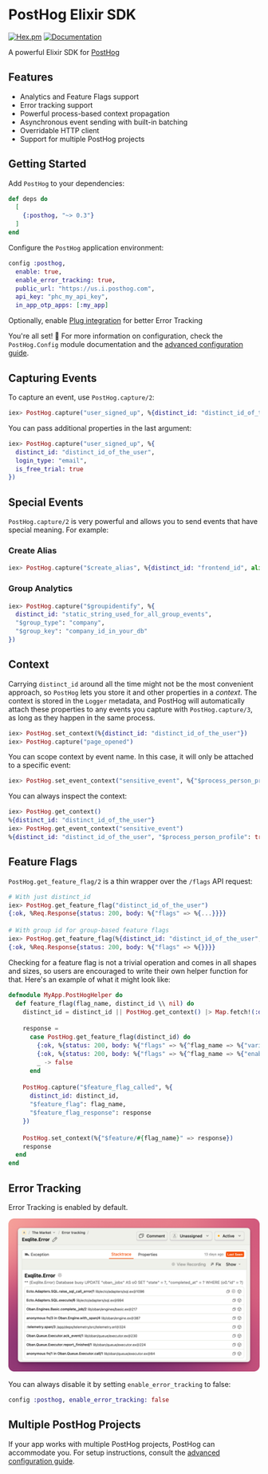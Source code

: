 # PostHog Elixir SDK

[![Hex.pm](https://img.shields.io/hexpm/v/posthog.svg)](https://hex.pm/packages/posthog)
[![Documentation](https://img.shields.io/badge/documentation-gray)](https://hexdocs.pm/posthog)

A powerful Elixir SDK for [PostHog](https://posthog.com)

## Features

* Analytics and Feature Flags support
* Error tracking support
* Powerful process-based context propagation
* Asynchronous event sending with built-in batching
* Overridable HTTP client
* Support for multiple PostHog projects

## Getting Started

Add `PostHog` to your dependencies:

```elixir
def deps do
  [
    {:posthog, "~> 0.3"}
  ]
end
```

Configure the `PostHog` application environment:

```elixir
config :posthog,
  enable: true,
  enable_error_tracking: true,
  public_url: "https://us.i.posthog.com",
  api_key: "phc_my_api_key",
  in_app_otp_apps: [:my_app]
```

Optionally, enable [Plug integration](`PostHog.Integrations.Plug`) for better Error Tracking

You're all set! 🎉 For more information on configuration, check the `PostHog.Config` module
documentation and the [advanced configuration guide](advanced-configuration.md).

## Capturing Events

To capture an event, use `PostHog.capture/2`:

```elixir
iex> PostHog.capture("user_signed_up", %{distinct_id: "distinct_id_of_the_user"})
```

You can pass additional properties in the last argument:

```elixir
iex> PostHog.capture("user_signed_up", %{
  distinct_id: "distinct_id_of_the_user",
  login_type: "email",
  is_free_trial: true
})
```

## Special Events

`PostHog.capture/2` is very powerful and allows you to send events that have
special meaning. For example:

### Create Alias

```elixir
iex> PostHog.capture("$create_alias", %{distinct_id: "frontend_id", alias: "backend_id"})
```

### Group Analytics

```elixir
iex> PostHog.capture("$groupidentify", %{
  distinct_id: "static_string_used_for_all_group_events",
  "$group_type": "company",
  "$group_key": "company_id_in_your_db"
})
```

## Context

Carrying `distinct_id` around all the time might not be the most convenient
approach, so `PostHog` lets you store it and other properties in a _context_.
The context is stored in the `Logger` metadata, and PostHog will automatically
attach these properties to any events you capture with `PostHog.capture/3`, as long as they
happen in the same process.

```elixir
iex> PostHog.set_context(%{distinct_id: "distinct_id_of_the_user"})
iex> PostHog.capture("page_opened")
```

You can scope context by event name. In this case, it will only be attached to a specific event:

```elixir
iex> PostHog.set_event_context("sensitive_event", %{"$process_person_profile": false})
```

You can always inspect the context:

```elixir
iex> PostHog.get_context()
%{distinct_id: "distinct_id_of_the_user"}
iex> PostHog.get_event_context("sensitive_event")
%{distinct_id: "distinct_id_of_the_user", "$process_person_profile": true}
```

## Feature Flags

`PostHog.get_feature_flag/2` is a thin wrapper over the `/flags` API request:

```elixir
# With just distinct_id
iex> PostHog.get_feature_flag("distinct_id_of_the_user")
{:ok, %Req.Response{status: 200, body: %{"flags" => %{...}}}}

# With group id for group-based feature flags
iex> PostHog.get_feature_flag(%{distinct_id: "distinct_id_of_the_user", groups: %{group_type: "group_id"}})
{:ok, %Req.Response{status: 200, body: %{"flags" => %{}}}}
```

Checking for a feature flag is not a trivial operation and comes in all shapes
and sizes, so users are encouraged to write their own helper function for that.
Here's an example of what it might look like:

```elixir
defmodule MyApp.PostHogHelper do
  def feature_flag(flag_name, distinct_id \\ nil) do
    distinct_id = distinct_id || PostHog.get_context() |> Map.fetch!(:distinct_id)
    
    response = 
      case PostHog.get_feature_flag(distinct_id) do
        {:ok, %{status: 200, body: %{"flags" => %{^flag_name => %{"variant" => variant}}}}} when not is_nil(variant) -> variant
        {:ok, %{status: 200, body: %{"flags" => %{^flag_name => %{"enabled" => true}}}}} -> true
        _ -> false
      end
    
    PostHog.capture("$feature_flag_called", %{
      distinct_id: distinct_id,
      "$feature_flag": flag_name,
      "$feature_flag_response": response
    })

    PostHog.set_context(%{"$feature/#{flag_name}" => response})
    response
  end
end
```

## Error Tracking

Error Tracking is enabled by default.

![](assets/screenshot.png)

You can always disable it by setting `enable_error_tracking` to false:

```elixir
config :posthog, enable_error_tracking: false
```

## Multiple PostHog Projects

If your app works with multiple PostHog projects, PostHog can accommodate you. For
setup instructions, consult the [advanced configuration guide](advanced-configuration.md).
